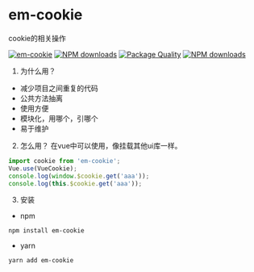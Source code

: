# em-cookie
cookie的相关操作

[![em-cookie](https://img.shields.io/npm/v/em-cookie.svg?style=flat-square)](https://www.npmjs.org/package/em-cookie)
[![NPM downloads](http://img.shields.io/npm/dm/em-cookie.svg?style=flat-square)](https://npmjs.org/package/em-cookie)
[![Package Quality](http://npm.packagequality.com/shield/em-cookie.svg)](http://packagequality.com/#?package=em-cookie)
[![NPM downloads](https://img.shields.io/npm/dt/em-cookie.svg?style=flat-square)](https://npmjs.org/package/em-cookie)

1. 为什么用？

 * 减少项目之间重复的代码
 * 公共方法抽离
 * 使用方便
 * 模块化，用哪个，引哪个
 * 易于维护

2. 怎么用？
在vue中可以使用，像挂载其他ui库一样。
 ```js
 import cookie from 'em-cookie';
 Vue.use(VueCookie);
 console.log(window.$cookie.get('aaa'));
 console.log(this.$cookie.get('aaa'));
 ```

3. 安装

  * npm

  `npm install em-cookie`

  * yarn

  `yarn add em-cookie`
